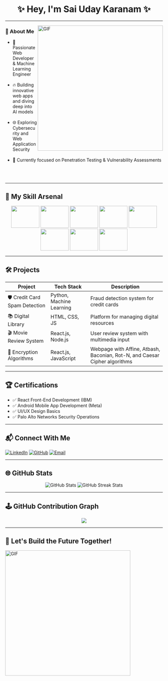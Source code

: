 <h1 align="center" style="text-align: center;">✨ Hey, I'm Sai Uday Karanam ✨</h1>

---

<img align="right" alt="GIF" src="https://media.tenor.com/2uyENRmiUt0AAAAC/coding.gif" width="400"/>

### 🚀 About Me

- 🌟 Passionate Web Developer & Machine Learning Engineer</br></br>
- 🔥 Building innovative web apps and diving deep into AI models</br></br>
- 🌐 Exploring Cybersecurity and Web Application Security</br></br>
- 🎯 Currently focused on Penetration Testing & Vulnerability Assessments</br></br></br></br>

---

## 🌟 My Skill Arsenal

<div>
  <style>
    .icon {
      transition: transform 0.3s ease-in-out;
    }
    .icon:hover {
      transform: scale(1.2);
    }
  </style>

  <p align="center">
    <img class="icon" src="https://cdn.jsdelivr.net/gh/devicons/devicon/icons/html5/html5-plain.svg" width="90" height="70"/>
    <img class="icon" src="https://cdn.jsdelivr.net/gh/devicons/devicon/icons/css3/css3-plain.svg" width="90" height="70"/>
    <img class="icon" src="https://cdn.jsdelivr.net/gh/devicons/devicon/icons/javascript/javascript-plain.svg" width="90" height="70"/>
    <img class="icon" src="https://cdn.jsdelivr.net/gh/devicons/devicon/icons/react/react-original.svg" width="90" height="70"/>
    <img class="icon" src="https://cdn.jsdelivr.net/gh/devicons/devicon/icons/python/python-original.svg" width="90" height="70"/>
    <img class="icon" src="https://cdn.jsdelivr.net/gh/devicons/devicon/icons/nodejs/nodejs-original.svg" width="90" height="70"/>
    <img class="icon" src="https://cdn.jsdelivr.net/gh/devicons/devicon/icons/git/git-plain.svg" width="90" height="70"/>
    <img class="icon" src="https://cdn.jsdelivr.net/gh/devicons/devicon/icons/github/github-original.svg" width="90" height="70"/>
  </p>
</div>

---

## 🛠️ Projects

| Project             | Tech Stack               | Description |
|----------------|-----------------|---------------------------|
| 🛡️ Credit Card Spam Detection | Python, Machine Learning | Fraud detection system for credit cards |
| 📚 Digital Library | HTML, CSS, JS | Platform for managing digital resources |
| 🎬 Movie Review System | React.js, Node.js | User review system with multimedia input |
| 🔐 Encryption Algorithms | React.js, JavaScript | Webpage with Affine, Atbash, Baconian, Rot-N, and Caesar Cipher algorithms |

---

## 🏆 Certifications

- ✅ React Front-End Development (IBM)
- ✅ Android Mobile App Development (Meta)
- ✅ UI/UX Design Basics
- ✅ Palo Alto Networks Security Operations

---

## 📬 Connect With Me

[![LinkedIn](https://img.shields.io/badge/LinkedIn-0077B5?style=for-the-badge&logo=linkedin&logoColor=white)](https://www.linkedin.com/in/sai-uday-karanam)
[![GitHub](https://img.shields.io/badge/GitHub-181717?style=for-the-badge&logo=github&logoColor=white)](https://github.com/SaiUday999)
[![Email](https://img.shields.io/badge/Email-D14836?style=for-the-badge&logo=gmail&logoColor=white)](mailto:saiudaykumar333@gmail.com)

---

## 🌐 GitHub Stats

<p align="center">
  <img src="https://github-readme-stats.vercel.app/api?username=SaiUday999&show_icons=true&theme=radical" alt="GitHub Stats"/>
  <img src="https://github-readme-streak-stats.herokuapp.com/?user=SaiUday999&theme=dark" alt="GitHub Streak Stats"/>
</p>

---

## 🕹️ GitHub Contribution Graph

<p align="center">
  <img src="https://github.com/Platane/Platane/output/github-contribution-grid-snake.svg?palette=github-dark&color_snake=orange" />
</p>

---

## 🌌 Let's Build the Future Together!

<img align="left" alt="GIF" src="https://media4.giphy.com/media/AanqPlIAKSWJ2/giphy.gif" width="400"/>
